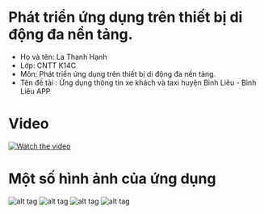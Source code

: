 # Phát triển ứng dụng trên thiết bị di động đa nền tảng.
- Họ và tên: La Thanh Hạnh
- Lớp: CNTT K14C
- Môn: Phát triển ứng dụng trên thiết bị di động đa nền tảng.
- Tên đề tài : Ứng dụng thông tin xe khách và taxi huyện Bình Liêu - Bình Liêu APP
# Video
[![Watch the video](https://img.youtube.com/vi/fJ7s7SsU3BQ/maxresdefault.jpg)](https://youtu.be/fJ7s7SsU3BQ)
# Một số hình ảnh của ứng dụng
![alt tag](https://scontent.fhan5-1.fna.fbcdn.net/v/t1.0-9/72158792_2431635307093115_401241814796861440_n.jpg?_nc_cat=109&_nc_oc=AQnWQMZ74WOhtYimM5N2KsyAWEax2nj17BD2E31ZjC7h4XfMvZjuKQkm8mvcZ901SbUoGYSzzve2ysofZLx33JzR&_nc_ht=scontent.fhan5-1.fna&oh=7581155d0185493d7f141b6e8bdb1b4a&oe=5E353569)
![alt tag](https://scontent.fhan5-3.fna.fbcdn.net/v/t1.0-9/72893710_2431635267093119_1834882326035693568_n.jpg?_nc_cat=106&_nc_oc=AQmp1P-gYicvaQOwVcz8d7inblkKS-vKivq0rZubTZXXMsISPzoyZXg90tb8CYR6Pn4aCpxcx0042wi_kU1L3F8U&_nc_ht=scontent.fhan5-3.fna&oh=8a748c8b87fa3adf4ddaaf584feb894b&oe=5E3C2B60)
![alt tag](https://scontent.fhan5-2.fna.fbcdn.net/v/t1.0-9/72200007_2431635220426457_3889808178971410432_n.jpg?_nc_cat=110&_nc_oc=AQk3-ULI48jbS6LjDDqXmNGwkZi7zUVpdcRSJ-f05Pv2SFWShloDShKh7R1r40B42wr_dcUX8Cn9RHkIes7fcihO&_nc_ht=scontent.fhan5-2.fna&oh=b72428bfdadb1ce1a1362363fc1f9125&oe=5E2E9893)
![alt tag](https://scontent.fhan5-6.fna.fbcdn.net/v/t1.0-9/72075711_2431635173759795_229922222263762944_n.jpg?_nc_cat=105&_nc_oc=AQkXTFO4b0YXTK5UKE-5cZ3QwepovNqR5SdpnE_nHybS94bpSb0e4kNGPptxYJoj_GuYS9H_nki5tQr8UUQOk-eE&_nc_ht=scontent.fhan5-6.fna&oh=38c9bfbc46f21ced0c842845bf69a14c&oe=5E267EE7)

